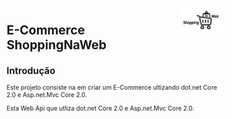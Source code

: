 <img src="logo.png" alt="LogoShoppingNaWeb" title="ShoppingNaWebLogo" align="right" height="60" />

E-Commerce ShoppingNaWeb     
======================
Introdução
------
Este projeto consiste na em criar um E-Commerce ultizando dot.net Core 2.0 e Asp.net.Mvc Core 2.0.

Esta Web Api que utliza dot.net Core 2.0 e Asp.net.Mvc Core 2.0.
